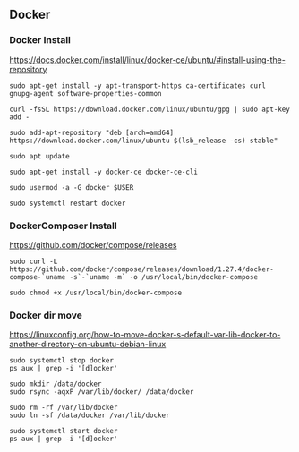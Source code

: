 ## Docker

### Docker Install

https://docs.docker.com/install/linux/docker-ce/ubuntu/#install-using-the-repository

```
sudo apt-get install -y apt-transport-https ca-certificates curl gnupg-agent software-properties-common

curl -fsSL https://download.docker.com/linux/ubuntu/gpg | sudo apt-key add -

sudo add-apt-repository "deb [arch=amd64] https://download.docker.com/linux/ubuntu $(lsb_release -cs) stable"

sudo apt update

sudo apt-get install -y docker-ce docker-ce-cli

sudo usermod -a -G docker $USER

sudo systemctl restart docker
```

### DockerComposer Install

https://github.com/docker/compose/releases

```
sudo curl -L https://github.com/docker/compose/releases/download/1.27.4/docker-compose-`uname -s`-`uname -m` -o /usr/local/bin/docker-compose

sudo chmod +x /usr/local/bin/docker-compose
```

### Docker dir move

https://linuxconfig.org/how-to-move-docker-s-default-var-lib-docker-to-another-directory-on-ubuntu-debian-linux

```
sudo systemctl stop docker
ps aux | grep -i '[d]ocker'

sudo mkdir /data/docker
sudo rsync -aqxP /var/lib/docker/ /data/docker

sudo rm -rf /var/lib/docker
sudo ln -sf /data/docker /var/lib/docker

sudo systemctl start docker
ps aux | grep -i '[d]ocker'
```
